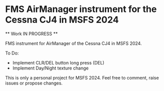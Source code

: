 # FMS AirManager instrument for the Cessna CJ4 in MSFS 2024
** Work IN PROGRESS **

FMS instrument for AirManager of the Cessna CJ4 in MSFS 2024.

 To Do:
- Implement CLR/DEL button long press (DEL)
- Implement Day/Night texture change

This is only a personal project for MSFS 2024.
Feel free to comment, raise issues or propose changes.
